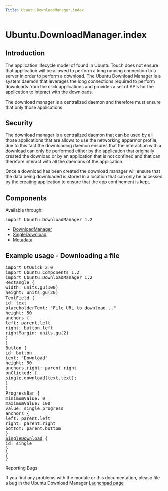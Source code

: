 ```yaml
---
Title: Ubuntu.DownloadManager.index
---
```


# Ubuntu.DownloadManager.index

<span class="subtitle"></span>
<!-- $$$index.html-description -->
<h2 id="introduction">Introduction</h2>
<p>The application lifecycle model of found in Ubuntu Touch does not ensure that application will be allowed to perform a long running connection to a server in order to perform a download. The Ubuntu Download Manager is a system daemon that leverages the long connections required to perform downloads from the click applications and provides a set of APIs for the application to interact with the downloads.</p>
<p>The download manager is a centralized daemon and therefore must ensure that only those applications</p>
<h2 id="security">Security</h2>
<p>The download manager is a centralized daemon that can be used by all those applications that are allows to use the networking apparmor profile, due to this fact the downloading daemon ensures that the interaction with a download can only be performed either by the application that originally created the download or by an application that is not confined and that can therefore interact with all the daemons of the application.</p>
<p>Once a download has been created the download manager will ensure that the data being downloaded is stored in a location that can only be accessed by the creating application to ensure that the app confinement is kept.</p>
<h2 id="components">Components</h2>
<p>Available through:</p>
<pre class="cpp">import Ubuntu<span class="operator">.</span>DownloadManager <span class="number">1.2</span></pre>
<ul>
<li><a href="Ubuntu.DownloadManager.DownloadManager.md">DownloadManager</a></li>
<li><a href="Ubuntu.DownloadManager.SingleDownload.md">SingleDownload</a></li>
<li><a href="Ubuntu.DownloadManager.Metadata.md">Metadata</a></li>
</ul>
<h2 id="example-usage-downloading-a-file">Example usage - Downloading a file</h2>
<pre class="qml">import QtQuick 2.0
import Ubuntu.Components 1.2
import Ubuntu.DownloadManager 1.2
<span class="type">Rectangle</span> {
<span class="name">width</span>: <span class="name">units</span>.<span class="name">gu</span>(<span class="number">100</span>)
<span class="name">height</span>: <span class="name">units</span>.<span class="name">gu</span>(<span class="number">20</span>)
<span class="type">TextField</span> {
<span class="name">id</span>: <span class="name">text</span>
<span class="name">placeholderText</span>: <span class="string">&quot;File URL to download...&quot;</span>
<span class="name">height</span>: <span class="number">50</span>
<span class="type">anchors</span> {
<span class="name">left</span>: <span class="name">parent</span>.<span class="name">left</span>
<span class="name">right</span>: <span class="name">button</span>.<span class="name">left</span>
<span class="name">rightMargin</span>: <span class="name">units</span>.<span class="name">gu</span>(<span class="number">2</span>)
}
}
<span class="type">Button</span> {
<span class="name">id</span>: <span class="name">button</span>
<span class="name">text</span>: <span class="string">&quot;Download&quot;</span>
<span class="name">height</span>: <span class="number">50</span>
<span class="name">anchors</span>.right: <span class="name">parent</span>.<span class="name">right</span>
<span class="name">onClicked</span>: {
<span class="name">single</span>.<span class="name">download</span>(<span class="name">text</span>.<span class="name">text</span>);
}
}
<span class="type">ProgressBar</span> {
<span class="name">minimumValue</span>: <span class="number">0</span>
<span class="name">maximumValue</span>: <span class="number">100</span>
<span class="name">value</span>: <span class="name">single</span>.<span class="name">progress</span>
<span class="type">anchors</span> {
<span class="name">left</span>: <span class="name">parent</span>.<span class="name">left</span>
<span class="name">right</span>: <span class="name">parent</span>.<span class="name">right</span>
<span class="name">bottom</span>: <span class="name">parent</span>.<span class="name">bottom</span>
}
<span class="type"><a href="Ubuntu.DownloadManager.SingleDownload.md">SingleDownload</a></span> {
<span class="name">id</span>: <span class="name">single</span>
}
}
}</pre>
<h0 id="reporting-bugs">Reporting Bugs</h0>
<p>If you find any problems with the module or this documentation, please file a bug in the Ubuntu Download Manager <a href="https://bugs.launchpad.net/ubuntu-download-manager">Launchpad page</a></p>
<!-- @@@index.html -->
<p class="naviNextPrevious footerNavi">
</p>
